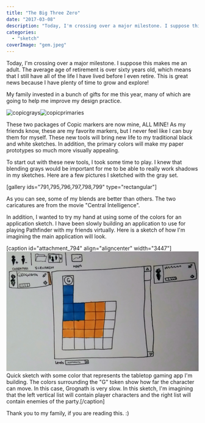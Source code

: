 ```yaml
---
title: "The Big Three Zero"
date: "2017-03-08"
description: "Today, I'm crossing over a major milestone. I suppose this makes me an adult. The average age of retirement is over sixty years old, which means that I still have all of the life I have lived before I even retire. This is great news because I have plenty of time to grow and explore!"
categories: 
  - "sketch"
coverImage: "gem.jpeg"
---
```


Today, I'm crossing over a major milestone. I suppose this makes me an adult. The average age of retirement is over sixty years old, which means that I still have all of the life I have lived before I even retire. This is great news because I have plenty of time to grow and explore!

My family invested in a bunch of gifts for me this year, many of which are going to help me improve my design practice.

![copicgrays](https://joshualowrycom.files.wordpress.com/2017/03/copicgrays.jpg?w=173)![copicprimaries](https://joshualowrycom.files.wordpress.com/2017/03/copicprimaries1.jpg?w=300)

These two packages of Copic markers are now mine, ALL MINE! As my friends know, these are my favorite markers, but I never feel like I can buy them for myself. These new tools will bring new life to my traditional black and white sketches. In addition, the primary colors will make my paper prototypes so much more visually appealing.

To start out with these new tools, I took some time to play. I knew that blending grays would be important for me to be able to really work shadows in my sketches. Here are a few pictures I sketched with the gray set.

\[gallery ids="791,795,796,797,798,799" type="rectangular"\]

As you can see, some of my blends are better than others. The two caricatures are from the movie "Central Intelligence".

In addition, I wanted to try my hand at using some of the colors for an application sketch. I have been slowly building an application to use for playing Pathfinder with my friends virtually. Here is a sketch of how I'm imagining the main application will look.

\[caption id="attachment\_794" align="aligncenter" width="3447"\]![img_20170305_203156-01](./images/img_20170305_203156-01.jpg) Quick sketch with some color that represents the tabletop gaming app I'm building. The colors surrounding the "G" token show how far the character can move. In this case, Grognath is very slow. In this sketch, I'm imagining that the left vertical list will contain player characters and the right list will contain enemies of the party.\[/caption\]

Thank you to my family, if you are reading this. :)
